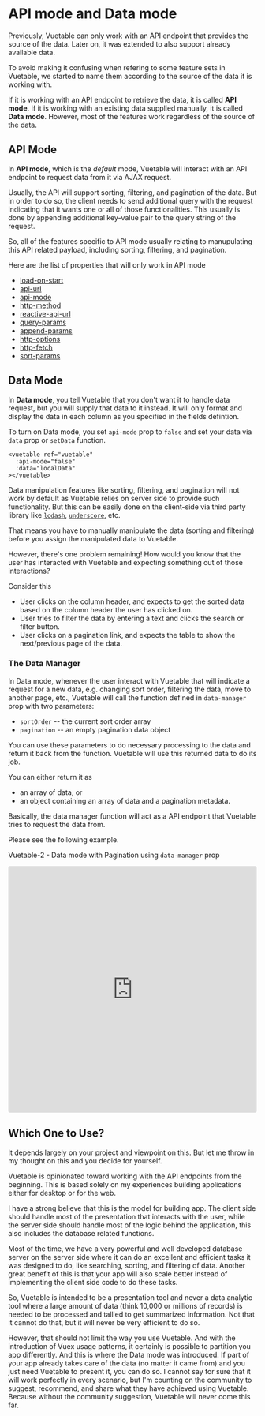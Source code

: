 # API mode and Data mode

Previously, Vuetable can only work with an API endpoint that provides the 
source of the data. Later on, it was extended to also support already 
available data. 

To avoid making it confusing when refering to some feature sets in Vuetable, 
we started to name them according to the source of the data it is working with.

If it is working with an API endpoint to retrieve the data, it is called **API mode**.
If it is working with an existing data supplied manually, it is called **Data mode**. 
However, most of the features work regardless of the source of the data.

## API Mode

In **API mode**, which is the _default_ mode, Vuetable will interact with an 
API endpoint to request data from it via AJAX request. 

Usually, the API will support sorting, filtering, and pagination of the data. 
But in order to do so, the client needs to send additional query with the 
request indicating that it wants one or all of those functionalities. This
usually is done by appending additional key-value pair to the query string 
of the request.

So, all of the features specific to API mode usually relating to manupulating 
this API related payload, including sorting, filtering, and pagination.

Here are the list of properties that will only work in API mode
- [load-on-start](../api/vuetable/properties.html#load-on-start)
- [api-url](../api/vuetable/properties.html#api-url)
- [api-mode](../api/vuetable/properties.html#api-mode)
- [http-method](../api/vuetable/properties.html#http-method)
- [reactive-api-url](../api/vuetable/properties.html#reactive-api-url)
- [query-params](../api/vuetable/properties.html#query-params)
- [append-params](../api/vuetable/properties.html#append-params)
- [http-options](../api/vuetable/properties.html#http-options)
- [http-fetch](../api/vuetable/properties.html#http-fetch)
- [sort-params](../api/vuetable/properties.html#sort-params)


## Data Mode

In **Data mode**, you tell Vuetable that you don't want it to handle data request, 
but you will supply that data to it instead. It will only format and display
the data in each column as you specified in the fields defintion.

To turn on Data mode, you set `api-mode` prop to `false` and set your data via 
`data` prop or `setData` function.

```vue
<vuetable ref="vuetable"
  :api-mode="false"
  :data="localData"
></vuetable>
```

Data manipulation features like sorting, filtering, and pagination will not 
work by default as Vuetable relies on server side to provide such functionality. 
But this can be easily done on the client-side via third party library like [`lodash`](https://lodash.com/),
[`underscore`](http://underscorejs.org/), etc.

That means you have to manually manipulate the data (sorting and filtering) before you 
assign the manipulated data to Vuetable.

However, there's one problem remaining! How would you know that the user has interacted
with Vuetable and expecting something out of those interactions?

Consider this
- User clicks on the column header, and expects to get the sorted data based on the column header the user has clicked on.
- User tries to filter the data by entering a text and clicks the search or filter button.
- User clicks on a pagination link, and expects the table to show the next/previous page of the data.

### The Data Manager

In Data mode, whenever the user interact with Vuetable that will indicate a request for a new data, e.g. changing sort order, filtering the data, move to another page, etc., Vuetable will call the function defined in `data-manager` prop with two
parameters:
- `sortOrder` -- the current sort order array
- `pagination` -- an empty pagination data object

You can use these parameters to do necessary processing to the data and return it back from
the function. Vuetable will use this returned data to do its job.

You can either return it as
- an array of data, or 
- an object containing an array of data and a pagination metadata.

Basically, the data manager function will act as a API endpoint that Vuetable tries to 
request the data from. 

Please see the following example.

Vuetable-2 - Data mode with Pagination using `data-manager` prop
<iframe src="https://codesandbox.io/embed/y0z80ooxk9?autoresize=1&hidenavigation=1&module=%2FApp.vue&moduleview=1&view=editor" style="width:100%; height:500px; border:0; border-radius: 4px; overflow:hidden;" sandbox="allow-modals allow-forms allow-popups allow-scripts allow-same-origin"></iframe>

## Which One to Use?

It depends largely on your project and viewpoint on this. But let me throw in
my thought on this and you decide for yourself.

Vuetable is opinionated toward working with the API endpoints from the beginning. 
This is based solely on my experiences building applications either for desktop or
for the web.

I have a strong believe that this is the model for building app. The client side should handle most of the presentation that interacts with the user, while the server side should handle most of the logic behind the application, this also includes the database related functions.

Most of the time, we have a very powerful and well developed database server on the server side where it can do an excellent and efficient tasks it was designed to do, like searching, sorting, and filtering of data. Another great benefit of this is that your app will also scale better instead of implementing the client side code to do these tasks.

So, Vuetable is intended to be a presentation tool and never a data analytic tool where a large amount of data (think 10,000 or millions of records) is needed to be processed and tallied to get summarized information. Not that it cannot do that, but it will never be very efficient to do so. 

However, that should not limit the way you use Vuetable. And with the introduction of Vuex usage patterns, it certainly is possible to partition you app differently. And this is where the Data mode was introduced. If part of your app already takes care of the data (no matter it came from) and you just need Vuetable to present it, you can do so. I cannot say for sure that it will work perfectly in every scenario, but I'm counting on the community to suggest, recommend, and share what they have achieved using Vuetable. Because without the community suggestion, Vuetable will never come this far.

